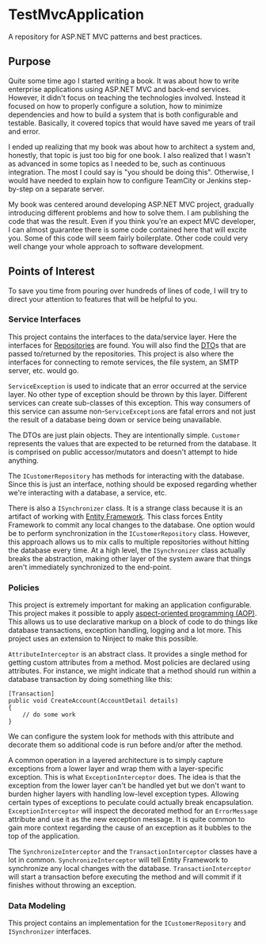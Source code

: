# TestMvcApplication

A repository for ASP.NET MVC patterns and best practices.

## Purpose
Quite some time ago I started writing a book. It was about how to write enterprise applications using ASP.NET MVC and back-end services. However, it didn't focus on teaching the technologies involved. Instead it focused on how to properly configure a solution, how to minimize dependencies and how to build a system that is both configurable and testable. Basically, it covered topics that would have saved me years of trail and error.

I ended up realizing that my book was about how to architect a system and, honestly, that topic is just too big for one book. I also realized that I wasn't as advanced in some topics as I needed to be, such as continuous integration. The most I could say is "you should be doing this". Otherwise, I would have needed to explain how to configure TeamCity or Jenkins step-by-step on a separate server.

My book was centered around developing ASP.NET MVC project, gradually introducing different problems and how to solve them. I am publishing the code that was the result. Even if you think you're an expect MVC developer, I can almost guarantee there is some code contained here that will excite you. Some of this code will seem fairly boilerplate. Other code could very well change your whole approach to software development.

## Points of Interest
To save you time from pouring over hundreds of lines of code, I will try to direct your attention to features that will be helpful to you.

### Service Interfaces
This project contains the interfaces to the data/service layer. Here the interfaces for [Repositories](http://martinfowler.com/eaaCatalog/repository.html) are found. You will also find the [DTO](http://martinfowler.com/eaaCatalog/dataTransferObject.html)s that are passed to/returned by the repositories. This project is also where the interfaces for connecting to remote services, the file system, an SMTP server, etc. would go.

`ServiceException` is used to indicate that an error occurred at the service layer. No other type of exception should be thrown by this layer. Different services can create sub-classes of this exception. This way consumers of this service can assume non-`ServiceException`s are fatal errors and not just the result of a database being down or service being unavailable.

The DTOs are just plain objects. They are intentionally simple. `Customer` represents the values that are expected to be returned from the database. It is comprised on public accessor/mutators and doesn't attempt to hide anything.

The `ICustomerRepository` has methods for interacting with the database. Since this is just an interface, nothing should be exposed regarding whether we're interacting with a database, a service, etc.

There is also a `ISynchronizer` class. It is a strange class because it is an artifact of working with [Entity Framework](http://msdn.microsoft.com/en-us/data/ef.aspx). This class forces Entity Framework to commit any local changes to the database. One option would be to perform synchronization in the `ICustomerRepository` class. However, this approach allows us to mix calls to multiple repositories without hitting the database every time. At a high level, the `ISynchronizer` class actually breaks the abstraction, making other layer of the system aware that things aren't immediately synchronized to the end-point.

### Policies
This project is extremely important for making an application configurable. This project makes it possible to apply [aspect-oriented programming (AOP)](http://en.wikipedia.org/wiki/Aspect-oriented_programming). This allows us to use declarative markup on a block of code to do things like database transactions, exception handling, logging and a lot more. This project uses an extension to Ninject to make this possible.

`AttributeInterceptor` is an abstract class. It provides a single method for getting custom attributes from a method. Most policies are declared using attributes. For instance, we might indicate that a method should run within a database transaction by doing something like this:

    [Transaction]
    public void CreateAccount(AccountDetail details)
    {
        // do some work
    }

We can configure the system look for methods with this attribute and decorate them so additional code is run before and/or after the method.

A common operation in a layered architecture is to simply capture exceptions from a lower layer and wrap them with a layer-specific exception. This is what `ExceptionInterceptor` does. The idea is that the exception from the lower layer can't be handled yet but we don't want to burden higher layers with handling low-level exception types. Allowing certain types of exceptions to peculate could actually break encapsulation. `ExceptionInterceptor` will inspect the decorated method for an `ErrorMessage` attribute and use it as the new exception message. It is quite common to gain more context regarding the cause of an exception as it bubbles to the top of the application.

The `SynchronizeInterceptor` and the `TransactionInterceptor` classes have a lot in common. `SynchronizeInterceptor` will tell Entity Framework to synchronize any local changes with the database. `TransactionInterceptor` will start a transaction before executing the method and will commit if it finishes without throwing an exception.

### Data Modeling
This project contains an implementation for the `ICustomerRepository` and `ISynchronizer` interfaces.

